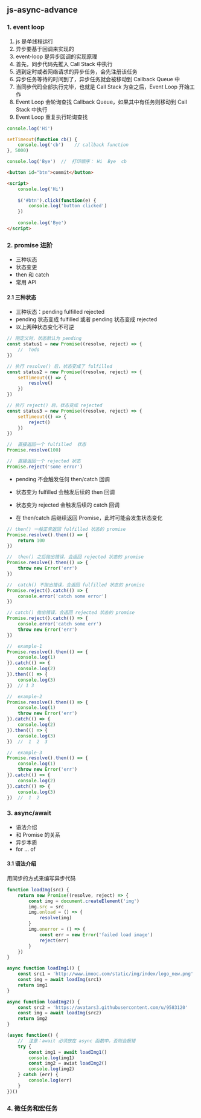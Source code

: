 ## js-async-advance

### 1. event loop

1.  js 是单线程运行
2.  异步要基于回调来实现的
3.  event-loop 是异步回调的实现原理
4.  首先，同步代码先推入 Call Stack 中执行
5.  遇到定时或者网络请求的异步任务，会先注册该任务
6.  异步任务等待的时间到了，异步任务就会被移动到 Callback Queue 中
7.  当同步代码全部执行完毕，也就是 Call Stack 为空之后，Event Loop 开始工作
8.  Event Loop 会轮询查找 Callback Queue，如果其中有任务则移动到 Call Stack 中执行
9.  Event Loop 重复执行轮询查找

```js
console.log('Hi')

setTimeout(function cb() {
    console.log('cb')    // callback function
}, 5000)

console.log('Bye')  //  打印顺序： Hi  Bye  cb
```

```html
<button id="btn">commit</button>

<script>
    console.log('Hi')
    
    $('#btn').click(function(e) {
        console.log('button clicked')
    })
    
    console.log('Bye')
</script>
```

### 2. promise 进阶

- 三种状态
- 状态变更
- then 和 catch
- 常用 API

#### 2.1 三种状态

- 三种状态：pending  fulfilled rejected
- pending 状态变成 fulfilled 或者  pending 状态变成 rejected
- 以上两种状态变化不可逆

```js
// 刚定义时，状态默认为 pending
const status1 = new Promise((resolve, reject) => {
    //  Todo
})

// 执行 resolve() 后，状态变成了 fulfilled 
const status2 = new Promise((resolve, reject) => {
    setTimeout(() => {
        resolve()
    })
})

// 执行 reject() 后，状态变成 rejected
const status3 = new Promise((resolve, reject) => {
    setTimeout(() => {
        reject()
    })
})
```

```js
//  直接返回一个 fulfilled  状态
Promise.resolve(100)

//  直接返回一个 rejected 状态
Promise.reject('some error')
```

- pending 不会触发任何 then/catch 回调
- 状态变为 fulfilled 会触发后续的 then 回调
- 状态变为 rejected 会触发后续的 catch 回调

- 在 then/catch 后继续返回 Promise，此时可能会发生状态变化

```js
// then() 一般正常返回 fulfilled 状态的 promise
Promise.resolve().then(() => {
    return 100
})

//  then() 之后抛出错误，会返回 rejected 状态的 promise
Promise.resolve().then(() => {
    throw new Error('err')
})

//  catch() 不抛出错误，会返回 fulfilled 状态的 promise
Promise.reject().catch(() => {
    console.error('catch some error')
})

// catch() 抛出错误，会返回 rejected 状态的 promise
Promise.reject().catch(() => {
    console.error('catch some err')
    throw new Error('err')
})

//  example-1
Promise.resolve().then(() => {
    console.log(1)
}).catch(() => {
    console.log(2)
}).then(() => {
    console.log(3)
})  // 1 3

//  example-2
Promise.resolve().then(() => {
    console.log(1)
    throw new Error('err')
}).catch(() => {
    console.log(2)
}).then(() => {
    console.log(3)
})  //  1  2  3

//  example-3
Promise.resolve().then(() => {
    console.log(1)
    throw new Error('err')
}).catch(() => {
    console.log(2)
}).catch(() => {
    console.log(3)
})  //  1  2 
```

### 3. async/await

- 语法介绍
- 和 Promise 的关系
- 异步本质
- for ... of

#### 3.1 语法介绍

用同步的方式来编写异步代码

```js
function loadImg(src) {
    return new Promise((resolve, reject) => {
        const img = document.createElement('img')
        img.src = src
        img.onload = () => {
            resolve(img)
        }
        img.onerror = () => {
            const err = new Error('failed load image')
            reject(err)
        }
    })
}

async function loadImg1() {
    const src1 = 'http://www.imooc.com/static/img/index/logo_new.png'
    const img = await loadImg(src1)
    return img1
}

async function loadImg2() {
    const src2 = 'https://avatars3.githubusercontent.com/u/9583120'
    const img = await loadImg(src2)
    return img2
}

(async function() {
    //  注意：await 必须放在 async 函数中，否则会报错
    try {
        const img1 = await loadImg1()
        console.log(img1)
        const img2 = awiat loadImg2()
        console.log(img2)
    } catch (err) {
        console.log(err)
    }
})()
```



### 4. 微任务和宏任务



